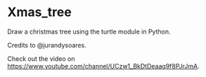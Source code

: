 # Xmas_tree

Draw a christmas tree using the turtle module in Python.

Credits to @jurandysoares.

Check out the video on https://www.youtube.com/channel/UCzw1_BkDtDeaaq9f8PJrJmA.
